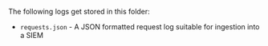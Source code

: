 The following logs get stored in this folder:
 * `requests.json` - A JSON formatted request log suitable for ingestion into a SIEM